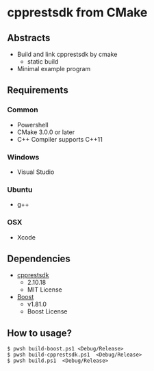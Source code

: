 # cpprestsdk from CMake

## Abstracts

* Build and link cpprestsdk by cmake
  * static build
* Minimal example program

## Requirements

### Common

* Powershell
* CMake 3.0.0 or later
* C++ Compiler supports C++11

### Windows

* Visual Studio

### Ubuntu

* g++

### OSX

* Xcode

## Dependencies

* [cpprestsdk](https://github.com/microsoft/cpprestsdk)
  * 2.10.18
  * MIT License
* [Boost](https://www.boost.org/)
  * v1.81.0
  * Boost License

## How to usage?

````shell
$ pwsh build-boost.ps1 <Debug/Release>
$ pwsh build-cpprestsdk.ps1  <Debug/Release>
$ pwsh build.ps1  <Debug/Release>
````